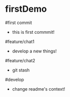 # firstDemo

#first commit 

 - this is first commmit!

#feature/chat1

 - develop a new things!


#feature/chat2
 - git stash

#develop

 - change readme's context!
